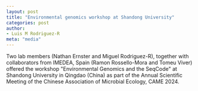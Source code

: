 ```yaml
---
layout: post
title: "Environmental genomics workshop at Shandong University"
categories: post
author:
- Luis M Rodriguez-R
meta: "media"
---
```


Two lab members (Nathan Ernster and Miguel Rodriguez-R), together with
collaborators from IMEDEA, Spain (Ramon Rossello-Mora and Tomeu Viver) offered
the workshop "Environmental Genomics and the SeqCode" at Shandong University in
Qingdao (China) as part of the Annual Scientific Meeting of the Chinese
Association of Microbial Ecology, CAME 2024.

